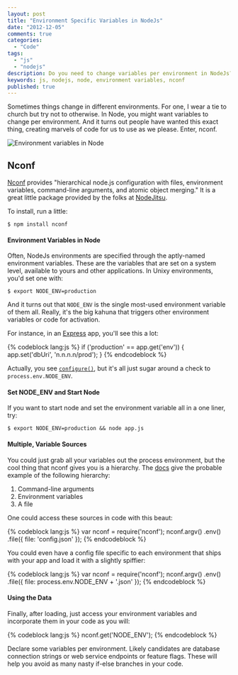 ```yaml
---
layout: post
title: "Environment Specific Variables in NodeJs"
date: "2012-12-05"
comments: true
categories:
  - "Code"
tags:
  - "js"
  - "nodejs"
description: Do you need to change variables per environment in NodeJs?  There's a great nconf package that helps out.
keywords: js, nodejs, node, environment variables, nconf
published: true 
---
```


Sometimes things change in different environments.  For one, I wear a tie to church but try not to otherwise.  In Node, you might want variables to change per environment.  And it turns out people have wanted this exact thing, creating marvels of code for us to use as we please.  Enter, nconf.

![Environment variables in Node](http://i.imgur.com/5rZ8H.png)

<!--more-->

## Nconf

[Nconf](https://github.com/flatiron/nconf) provides "hierarchical node.js configuration with files, environment variables, command-line arguments, and atomic object merging."  It is a great little package provided by the folks at [NodeJitsu](http://nodejitsu.com/).  

To install, run a little:

```
$ npm install nconf
```

#### Environment Variables in Node

Often, NodeJs environments are specified through the aptly-named environment variables.  These are the variables that are set on a system level, available to yours and other applications.  In Unixy environments, you'd set one with:

```
$ export NODE_ENV=production
```

And it turns out that `NODE_ENV` is the single most-used environment variable of them all.  Really, it's the big kahuna that triggers other environment variables or code for activation. 

For instance, in an [Express](http://expressjs.com/) app, you'll see this a lot:

{% codeblock lang:js %}
if ('production' == app.get('env')) {
  app.set('dbUri', 'n.n.n.n/prod');
}
{% endcodeblock %}

Actually, you see [`configure()`](http://expressjs.com/api.html#app.configure), but it's all just sugar around a check to `process.env.NODE_ENV`.

#### Set NODE_ENV and Start Node

If you want to start node and set the environment variable all in a one liner, try:

```
$ export NODE_ENV=production && node app.js
```

#### Multiple, Variable Sources

You could just grab all your variables out the process environment, but the cool thing that nconf gives you is a hierarchy.  The [docs](https://github.com/flatiron/nconf) give the probable example of the following hierarchy:

1. Command-line arguments
2. Environment variables
3. A file

One could access these sources in code with this beaut:

{% codeblock lang:js %}
var nconf = require('nconf');
nconf.argv()
     .env()
     .file({ file: 
       'config.json' 
     });
{% endcodeblock %}

You could even have a config file specific to each environment that ships with your app and load it with a slightly spiffier:

{% codeblock lang:js %}
var nconf = require('nconf');
nconf.argv()
     .env()
     .file({ file: 
       process.env.NODE_ENV + '.json'
     });
{% endcodeblock %}

#### Using the Data

Finally, after loading, just access your environment variables and incorporate them in your code as you will:

{% codeblock lang:js %}
nconf.get('NODE_ENV');
{% endcodeblock %}

Declare some variables per environment.  Likely candidates are database connection strings or web service endpoints or feature flags.  These will help you avoid as many nasty if-else branches in your code.
